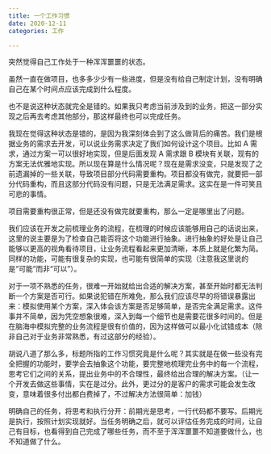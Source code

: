 ```yaml
---
title: 一个工作习惯
date: 2020-12-11
categories: 工作

---
```


突然觉得自己工作处于一种浑浑噩噩的状态。

<!--more-->

虽然一直在做项目，也多多少少有一些进度，但是没有给自己制定计划，没有明确自己在某个时间点应该完成到什么程度。

也不是说这种状态就完全是错的。如果我只考虑当前涉及到的业务，把这一部分实现之后再去考虑其他部分，那这样最终也可以完成任务。

我现在觉得这种状态是错的，是因为我深刻体会到了这么做背后的痛苦。我们是根据业务的需求去开发，可以说业务需求决定了我们如何设计这个项目。比如 A 需求，通过方案一可以很好地实现，但是后面发现 A 需求跟 B 模块有关联，现有的方案无法优雅地实现。所以现在算是什么情况呢？现在是需求没变，只是发现了之前遗漏掉的一些关联，导致项目部分代码需要重构。项目都没有做完，就要把一部分代码重构，而且这部分代码没有问题，只是无法满足需求。这实在是一件可笑且可悲的事情。

项目需要重构很正常，但是还没有做完就要重构，那么一定是哪里出了问题。

我们应该在开发之前梳理业务的流程，在梳理的时候应该能够用自己的话说出来，这里的说主要是为了检查自己能否将这个功能进行抽象。进行抽象的好处是让自己能够以更高的视角看待项目，让业务流程看起来更加清晰，本质上就是化繁为简。同样的功能，可能有很复杂的实现，也可能有很简单的实现（注意我这里说的是“可能”而非“可以”）。

对于一项不熟悉的任务，很难一开始就给出合适的解决方案，甚至开始时都无法判断一个方案是否可行。如果说犯错在所难免，那么我们应该尽早的将错误暴露出来：模拟使用某个方案，深入体会该方案是否足够简单，是否完全满足需求。这件事并不简单，因为凭空想象很难，深入到每一个细节也是需要花很多时间的。但是在脑海中模拟完整的业务流程是很有价值的，因为这样做可以最小化试错成本（除非自己对于业务非常熟悉，有过这部分的经验）。

胡说八道了那么多，标题所指的工作习惯究竟是什么呢？其实就是在做一些没有完全把握的功能时，要学会去抽象这个功能，要完整地梳理完业务中的每一个流程，思考它们之间的关系，提出业务中的不合理性，最终给出合理的解决方案。（让一个开发去做这些事情，实在是过分。此外，更过分的是客户的需求可能会发生改变，意味着很多付出都白费掉了，不过解决方法很简单：加钱）

明确自己的任务，将思考和执行分开：前期光是思考，一行代码都不要写。后期光是执行，按照计划实现就好。当任务明确之后，就可以评估任务完成的时间，让自己有目标，也看得到自己完成了哪些任务，而不至于浑浑噩噩不知道要做什么，也不知道做了什么。